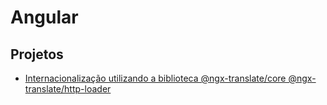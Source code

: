 # Angular

## Projetos

- [Internacionalização utilizando a biblioteca @ngx-translate/core @ngx-translate/http-loader](https://github.com/murilio/angular/tree/i18n)
